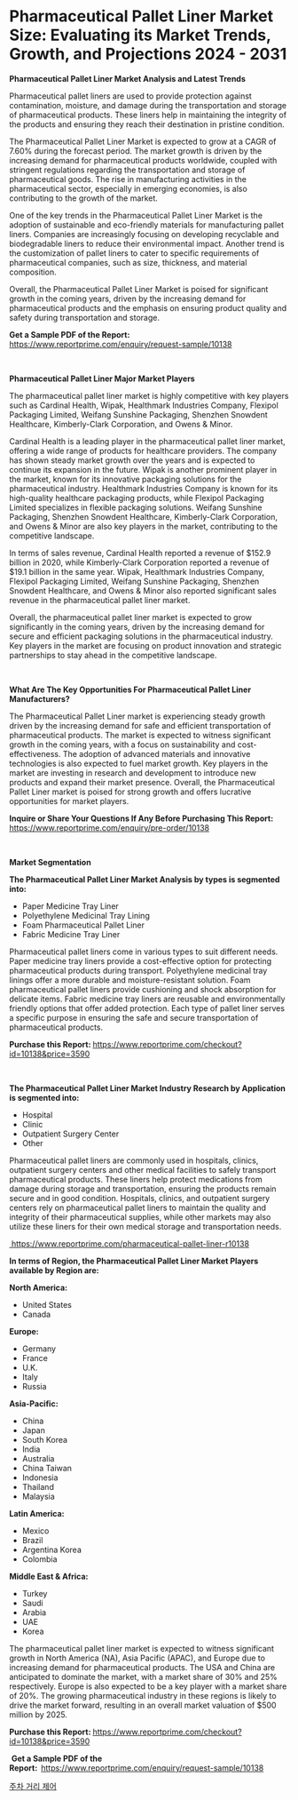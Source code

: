 <p><h1>Pharmaceutical Pallet Liner Market Size: Evaluating its Market Trends, Growth, and Projections 2024 - 2031</h1></p><p><strong>Pharmaceutical Pallet Liner Market Analysis and Latest Trends</strong></p>
<p><p>Pharmaceutical pallet liners are used to provide protection against contamination, moisture, and damage during the transportation and storage of pharmaceutical products. These liners help in maintaining the integrity of the products and ensuring they reach their destination in pristine condition.</p><p>The Pharmaceutical Pallet Liner Market is expected to grow at a CAGR of 7.60% during the forecast period. The market growth is driven by the increasing demand for pharmaceutical products worldwide, coupled with stringent regulations regarding the transportation and storage of pharmaceutical goods. The rise in manufacturing activities in the pharmaceutical sector, especially in emerging economies, is also contributing to the growth of the market.</p><p>One of the key trends in the Pharmaceutical Pallet Liner Market is the adoption of sustainable and eco-friendly materials for manufacturing pallet liners. Companies are increasingly focusing on developing recyclable and biodegradable liners to reduce their environmental impact. Another trend is the customization of pallet liners to cater to specific requirements of pharmaceutical companies, such as size, thickness, and material composition.</p><p>Overall, the Pharmaceutical Pallet Liner Market is poised for significant growth in the coming years, driven by the increasing demand for pharmaceutical products and the emphasis on ensuring product quality and safety during transportation and storage.</p></p>
<p><strong>Get a Sample PDF of the Report:&nbsp;</strong> <a href="https://www.reportprime.com/enquiry/request-sample/10138">https://www.reportprime.com/enquiry/request-sample/10138</a></p>
<p>&nbsp;</p>
<p><strong>Pharmaceutical Pallet Liner Major Market Players</strong></p>
<p><p>The pharmaceutical pallet liner market is highly competitive with key players such as Cardinal Health, Wipak, Healthmark Industries Company, Flexipol Packaging Limited, Weifang Sunshine Packaging, Shenzhen Snowdent Healthcare, Kimberly-Clark Corporation, and Owens & Minor. </p><p>Cardinal Health is a leading player in the pharmaceutical pallet liner market, offering a wide range of products for healthcare providers. The company has shown steady market growth over the years and is expected to continue its expansion in the future. Wipak is another prominent player in the market, known for its innovative packaging solutions for the pharmaceutical industry. Healthmark Industries Company is known for its high-quality healthcare packaging products, while Flexipol Packaging Limited specializes in flexible packaging solutions. Weifang Sunshine Packaging, Shenzhen Snowdent Healthcare, Kimberly-Clark Corporation, and Owens & Minor are also key players in the market, contributing to the competitive landscape.</p><p>In terms of sales revenue, Cardinal Health reported a revenue of $152.9 billion in 2020, while Kimberly-Clark Corporation reported a revenue of $19.1 billion in the same year. Wipak, Healthmark Industries Company, Flexipol Packaging Limited, Weifang Sunshine Packaging, Shenzhen Snowdent Healthcare, and Owens & Minor also reported significant sales revenue in the pharmaceutical pallet liner market.</p><p>Overall, the pharmaceutical pallet liner market is expected to grow significantly in the coming years, driven by the increasing demand for secure and efficient packaging solutions in the pharmaceutical industry. Key players in the market are focusing on product innovation and strategic partnerships to stay ahead in the competitive landscape.</p></p>
<p>&nbsp;</p>
<p><strong>What Are The Key Opportunities For Pharmaceutical Pallet Liner Manufacturers?</strong></p>
<p><p>The Pharmaceutical Pallet Liner market is experiencing steady growth driven by the increasing demand for safe and efficient transportation of pharmaceutical products. The market is expected to witness significant growth in the coming years, with a focus on sustainability and cost-effectiveness. The adoption of advanced materials and innovative technologies is also expected to fuel market growth. Key players in the market are investing in research and development to introduce new products and expand their market presence. Overall, the Pharmaceutical Pallet Liner market is poised for strong growth and offers lucrative opportunities for market players.</p></p>
<p><strong>Inquire or Share Your Questions If Any Before Purchasing This Report:</strong> <a href="https://www.reportprime.com/enquiry/pre-order/10138">https://www.reportprime.com/enquiry/pre-order/10138</a></p>
<p>&nbsp;</p>
<p><strong>Market Segmentation</strong></p>
<p><strong>The Pharmaceutical Pallet Liner Market Analysis by types is segmented into:</strong></p>
<p><ul><li>Paper Medicine Tray Liner</li><li>Polyethylene Medicinal Tray Lining</li><li>Foam Pharmaceutical Pallet Liner</li><li>Fabric Medicine Tray Liner</li></ul></p>
<p><p>Pharmaceutical pallet liners come in various types to suit different needs. Paper medicine tray liners provide a cost-effective option for protecting pharmaceutical products during transport. Polyethylene medicinal tray linings offer a more durable and moisture-resistant solution. Foam pharmaceutical pallet liners provide cushioning and shock absorption for delicate items. Fabric medicine tray liners are reusable and environmentally friendly options that offer added protection. Each type of pallet liner serves a specific purpose in ensuring the safe and secure transportation of pharmaceutical products.</p></p>
<p><strong>Purchase this Report:&nbsp;</strong><a href="https://www.reportprime.com/checkout?id=10138&price=3590">https://www.reportprime.com/checkout?id=10138&price=3590</a></p>
<p>&nbsp;</p>
<p><strong>The Pharmaceutical Pallet Liner Market Industry Research by Application is segmented into:</strong></p>
<p><ul><li>Hospital</li><li>Clinic</li><li>Outpatient Surgery Center</li><li>Other</li></ul></p>
<p><p>Pharmaceutical pallet liners are commonly used in hospitals, clinics, outpatient surgery centers and other medical facilities to safely transport pharmaceutical products. These liners help protect medications from damage during storage and transportation, ensuring the products remain secure and in good condition. Hospitals, clinics, and outpatient surgery centers rely on pharmaceutical pallet liners to maintain the quality and integrity of their pharmaceutical supplies, while other markets may also utilize these liners for their own medical storage and transportation needs.</p></p>
<p><a href="https://www.reportprime.com/pharmaceutical-pallet-liner-r10138">&nbsp;https://www.reportprime.com/pharmaceutical-pallet-liner-r10138</a></p>
<p><strong>In terms of Region, the Pharmaceutical Pallet Liner Market Players available by Region are:</strong></p>
<p>
    <p> <strong> North America: </strong>
        <ul>
            <li>United States</li>
            <li>Canada</li>
        </ul>
        </p> 
    <p> <strong> Europe: </strong>
        <ul>
            <li>Germany</li>
            <li>France</li>
            <li>U.K.</li>
            <li>Italy</li>
            <li>Russia</li>
        </ul>
        </p> 
    <p> <strong> Asia-Pacific: </strong>
        <ul>
            <li>China</li>
            <li>Japan</li>
            <li>South Korea</li>
            <li>India</li>
            <li>Australia</li>
            <li>China Taiwan</li>
            <li>Indonesia</li>
            <li>Thailand</li>
            <li>Malaysia</li>
        </ul>
        </p> 
    <p> <strong> Latin America: </strong>
        <ul>
            <li>Mexico</li>
            <li>Brazil</li>
            <li>Argentina Korea</li>
            <li>Colombia</li>
        </ul>
        </p> 
    <p> <strong> Middle East & Africa: </strong>
        <ul>
            <li>Turkey</li>
            <li>Saudi</li>
            <li>Arabia</li>
            <li>UAE</li>
            <li>Korea</li>
        </ul>
    </p>
    </p>
<p><p>The pharmaceutical pallet liner market is expected to witness significant growth in North America (NA), Asia Pacific (APAC), and Europe due to increasing demand for pharmaceutical products. The USA and China are anticipated to dominate the market, with a market share of 30% and 25% respectively. Europe is also expected to be a key player with a market share of 20%. The growing pharmaceutical industry in these regions is likely to drive the market forward, resulting in an overall market valuation of $500 million by 2025.</p></p>
<p><strong>Purchase this Report: </strong><a href="https://www.reportprime.com/checkout?id=10138&price=3590">https://www.reportprime.com/checkout?id=10138&price=3590</a></p>
<p>&nbsp;<strong>Get a Sample PDF of the Report:&nbsp;&nbsp;</strong><a href="https://www.reportprime.com/enquiry/request-sample/10138">https://www.reportprime.com/enquiry/request-sample/10138</a></p>
<p><strong></strong></p>
<p><p><a href="https://github.com/lzrvbyqzftro57/Market-Research-Report-List-1/blob/main/678714121698.md">주차 거리 제어</a></p></p>
